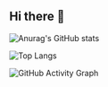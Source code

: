 ## Hi there 👋

<!--
**NguyenAn2506/NguyenAn2506** is a ✨ _special_ ✨ repository because its `README.md` (this file) appears on your GitHub profile.

Here are some ideas to get you started:

- 🔭 I’m currently working on ...
- 🌱 I’m currently learning ...
- 👯 I’m looking to collaborate on ...
- 🤔 I’m looking for help with ...
- 💬 Ask me about ...
- 📫 How to reach me: ...
- 😄 Pronouns: ...
- ⚡ Fun fact: ...
-->

![Anurag's GitHub stats](https://github-readme-stats.vercel.app/api?username=NguyenAn2506&show_icons=true&theme=tokyonight)

![Top Langs](https://github-readme-stats.vercel.app/api/top-langs/?username=NguyenAn2506&layout=compact&theme=tokyonight)

![GitHub Activity Graph](https://github-readme-activity-graph.vercel.app/graph?username=NguyenAn2506&theme=github-compact)
